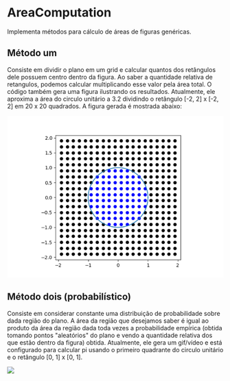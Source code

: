 # AreaComputation

Implementa métodos para cálculo de áreas de figuras genéricas. 

## Método um 

Consiste em dividir o plano em um grid e calcular quantos dos retângulos dele possuem centro dentro da figura. Ao saber a quantidade relativa de retangulos, podemos calcular multiplicando esse valor pela área total. O código também gera uma figura ilustrando os resultados. Atualmente, ele aproxima a área do circulo unitário a 3.2 dividindo o retângulo \[-2, 2\] x \[-2, 2] em 20 x 20 quadrados. A figura gerada é mostrada abaixo:

![Screenshot](media/graficototal.png)


## Método dois (probabilístico)

Consiste em considerar constante uma distribuição de probabilidade sobre dada região do plano. A área da região que desejamos saber é igual ao produto da área da região dada toda vezes a probabilidade empírica (obtida tomando pontos "aleatórios" do plano e vendo a quantidade relativa dos que estão dentro da figura) obtida. Atualmente, ele gera um gif/vídeo e está configurado para calcular pi usando o primeiro quadrante do circulo unitário e o retângulo [0, 1] x [0, 1].

![](media/MetodoProbabilistico.gif)
